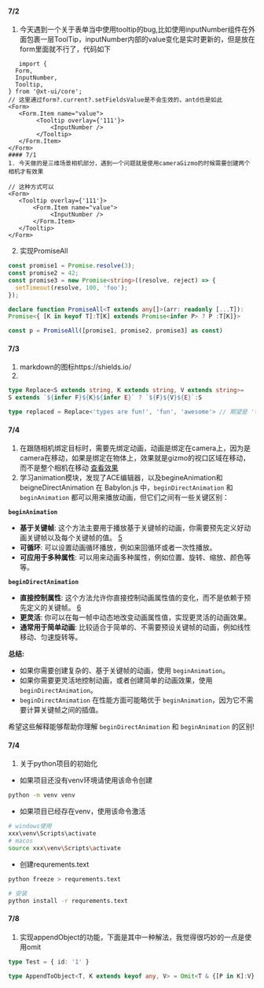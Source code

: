 #### 7/2
1. 今天遇到一个关于表单当中使用tooltip的bug,比如使用inputNumber组件在外面包裹一层ToolTip，inputNumber内部的value变化是实时更新的，但是放在form里面就不行了，代码如下
```tsx
   import {
  Form,
  InputNumber,
  Tooltip,
} from '@xt-ui/core';
// 这里通过form?.current?.setFieldsValue是不会生效的，antd也是如此
<Form>
   <Form.Item name="value">
        <Tooltip overlay={'111'}>
            <InputNumber />
        </Tooltip>
   </Form.Item>
</Form>
#### 7/1
1. 今天做的是三维场景相机部分，遇到一个问题就是使用cameraGizmo的时候需要创建两个相机才有效果

// 这种方式可以
<Form>
   <Tooltip overlay={'111'}>
       <Form.Item name="value">
            <InputNumber />
       </Form.Item>
   </Tooltip>
</Form>
```
2. 实现PromiseAll
```ts
const promise1 = Promise.resolve(3);
const promise2 = 42;
const promise3 = new Promise<string>((resolve, reject) => {
  setTimeout(resolve, 100, 'foo');
});

declare function PromiseAll<T extends any[]>(arr: readonly [...T]):
Promise<{ [K in keyof T]:T[K] extends Promise<infer P> ? P :T[K]}>

const p = PromiseAll([promise1, promise2, promise3] as const)
```

#### 7/3
1. markdown的图标https://shields.io/
2. 
```ts
type Replace<S extends string, K extends string, V extends string>= 
S extends `${infer F}${K}${infer E}` ? `${F}${V}${E}`:S

type replaced = Replace<'types are fun!', 'fun', 'awesome'> // 期望是 'types are awesome!'
```

#### 7/4
1. 在跟随相机绑定目标时，需要先绑定动画，动画是绑定在camera上，因为是camera在移动，如果是绑定在物体上，效果就是gizmo的视口区域在移动，而不是整个相机在移动
[查看效果](https://playground.babylonjs.com/#Z4ZGAY#47)
2. 学习animation模块，发现了ACE编辑器，以及begineAnimation和beigneDirectAnimation
在 Babylon.js 中，`beginDirectAnimation` 和 `beginAnimation` 都可以用来播放动画，但它们之间有一些关键区别：

**`beginAnimation`** 

* **基于关键帧**:  这个方法主要用于播放基于关键帧的动画，你需要预先定义好动画关键帧以及每个关键帧的值。 [5](https://forum.babylonjs.com/t/animatedmodel-play/184)
* **可循环**: 可以设置动画循环播放，例如来回循环或者一次性播放。
* **可应用于多种属性**: 可以用来动画多种属性，例如位置、旋转、缩放、颜色等等。

**`beginDirectAnimation`**

* **直接控制属性**:  这个方法允许你直接控制动画属性值的变化，而不是依赖于预先定义的关键帧。 [6](https://stackoverflow.com/questions/64999410/difference-between-babylon-animation-and-scene-registerbeforerender)
* **更灵活**: 你可以在每一帧中动态地改变动画属性值，实现更灵活的动画效果。
* **通常用于简单动画**: 比较适合于简单的、不需要预设关键帧的动画，例如线性移动、匀速旋转等。

**总结:**

* 如果你需要创建复杂的、基于关键帧的动画，使用 `beginAnimation`。
* 如果你需要更灵活地控制动画，或者创建简单的动画效果，使用 `beginDirectAnimation`。 
* `beginDirectAnimation` 在性能方面可能略优于 `beginAnimation`，因为它不需要计算关键帧之间的插值。

希望这些解释能够帮助你理解 `beginDirectAnimation` 和 `beginAnimation` 的区别! 


#### 7/4

1. 关于python项目的初始化
 - 如果项目还没有venv环境请使用该命令创建
 ```bash
 python -m venv venv
 ```
- 如果项目已经存在venv，使用该命令激活
```bash
# windows使用
xxx\venv\Scripts\activate
# macos
source xxx\venv\Scripts\activate
```
- 创建requrements.text
```bash
python freeze > requrements.text

# 安装
python install -r requrements.text
```

#### 7/8
1. 实现appendObject的功能，下面是其中一种解法，我觉得很巧妙的一点是使用omit
```ts
type Test = { id: '1' }

type AppendToObject<T, K extends keyof any, V> = Omit<T & {[P in K]:V}, never>
```
